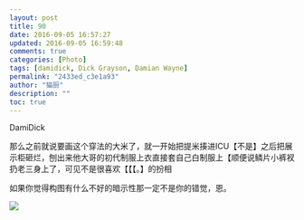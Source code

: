 ```yaml
---
layout: post
title: 90
date: 2016-09-05 16:57:27
updated: 2016-09-05 16:59:48
comments: true
categories: [Photo]
tags: [damidick, Dick Grayson, Damian Wayne]
permalink: "2433ed_c3e1a93"
author: "猫厨"
description: ""
toc: true
---
```


<p>DamiDick</p> 
<p>那么之前就说要画这个穿法的大米了，就一开始把提米揍进ICU【不是】之后把展示柜砸烂，刨出来他大哥的初代制服上衣直接套自己白制服上【顺便说鳞片小裤衩扔老三身上了，可见不是很喜欢【【【。】的扮相</p> 
<p>如果你觉得构图有什么不好的暗示性那一定不是你的错觉，恩。</p>

![](https://nos.netease.com/imglf0/img/cVZNdzJtQk9JV2Z6Sm0yeTJ3VmNnM2pobG5sTFI1ZktrZU9GdzdZbFdVeTQzOUZQUDlKWkZRPT0.jpg)